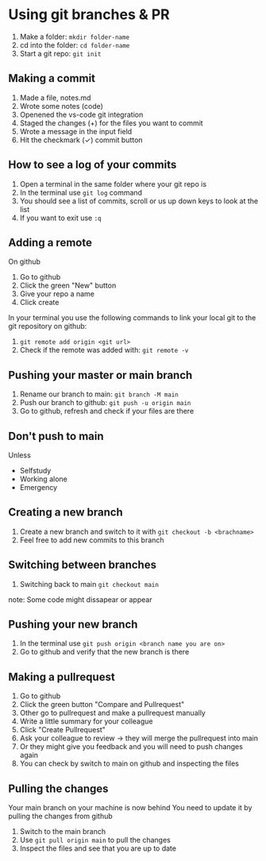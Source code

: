 # Using git branches & PR

1. Make a folder: `mkdir folder-name`
2. cd into the folder: `cd folder-name`
3. Start a git repo: `git init`

## Making a commit

1. Made a file, notes.md
2. Wrote some notes (code)
3. Openened the vs-code git integration
4. Staged the changes (+) for the files you want to commit
5. Wrote a message in the input field
6. Hit the checkmark (✓) commit button

## How to see a log of your commits

1. Open a terminal in the same folder where your git repo is
2. In the terminal use `git log` command
3. You should see a list of commits, scroll or us up down keys to look at the list
4. If you want to exit use `:q`

## Adding a remote

On github

1. Go to github
2. Click the green "New" button
3. Give your repo a name
4. Click create

In your terminal you use the following commands to link your local git to the git repository on github:

1. `git remote add origin <git url>`
2. Check if the remote was added with: `git remote -v`

## Pushing your master or main branch

1. Rename our branch to main: `git branch -M main`
2. Push our branch to github: `git push -u origin main`
3. Go to github, refresh and check if your files are there

## Don't push to main

Unless

- Selfstudy
- Working alone
- Emergency

## Creating a new branch

1. Create a new branch and switch to it with `git checkout -b <brachname>`
2. Feel free to add new commits to this branch

## Switching between branches

1. Switching back to main `git checkout main`

note: Some code might dissapear or appear

## Pushing your new branch

1. In the terminal use `git push origin <branch name you are on>`
2. Go to github and verify that the new branch is there

## Making a pullrequest

1. Go to github
2. Click the green button "Compare and Pullrequest"
3. Other go to pullrequest and make a pullrequest manually
4. Write a little summary for your colleague
5. Click "Create Pullrequest"
6. Ask your colleague to review -> they will merge the pullrequest into main
7. Or they might give you feedback and you will need to push changes again
8. You can check by switch to main on github and inspecting the files

## Pulling the changes

Your main branch on your machine is now behind
You need to update it by pulling the changes from github

1. Switch to the main branch
2. Use `git pull origin main` to pull the changes
3. Inspect the files and see that you are up to date
